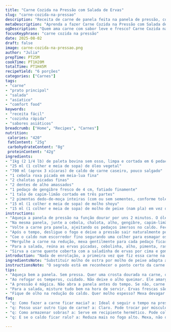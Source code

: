 ```yaml
---
title: "Carne Cozida na Pressão com Salada de Ervas"
slug: "carne-cozida-na-pressao"
description: "Receita de carne de panela feita na panela de pressão, com toque asiático e saladinha fresca. Usa rosbife de acém ou paleta, aromatizado com gengibre e capim-limão, substituindo molho de ostra por molho de peixe. Tem pimenta dedo-de-moça no lugar dos pimentas-árabe para um sabor familiar no Brasil. Passo a passo pensado para reconhecer pontos pelo visual e aroma, com dica pra reduzir o caldo sem perder sabor e melhorar textura da carne."
metaDescription: "Aprenda a fazer Carne Cozida na Pressão com Salada de Ervas; prato perfumado, com toques asiáticos e frescor das ervas."
ogDescription: "Quem ama carne com sabor leve e fresco? Carne Cozida na Pressão com Salada de Ervas é a escolha perfeita para experimentar."
focusKeyphrase: "carne cozida na pressão"
date: 2025-08-02
draft: false
image: carne-cozida-na-pressao.png
author: "Julia"
prepTime: PT25M
cookTime: PT1H20M
totalTime: PT1H45M
recipeYield: "6 porções"
categories: ["Carnes"]
tags:
- "carne"
- "prato principal"
- "salada"
- "asíatico"
- "comfort food"
keywords:
- "receita fácil"
- "cozinha rápida"
- "sabores asiáticos"
breadcrumb: ["Home", "Recipes", "Carnes"]
nutrition: 
 calories: "420"
 fatContent: "25g"
 carbohydrateContent: "8g"
 proteinContent: "42g"
ingredients:
- "1kg (2 1/4 lb) de paleta bovina sem osso, limpa e cortada em 6 pedaços"
- "25 ml (1 colher e meia de sopa) de óleo vegetal"
- "700 ml (aprox 3 xícaras) de caldo de carne caseiro, pouco salgado"
- "1 cebola roxa picada em meia-lua fina"
- "2 chalotas picadas finas"
- "2 dentes de alho amassados"
- "1 pedaço de gengibre fresco de 4 cm, fatiado finamente"
- "1 talo de capim-limão cortado em três partes"
- "2 pimentas dedo-de-moça inteiras (com ou sem sementes, conforme tolerância)"
- "15 ml (1 colher e meia de sopa) de molho shoyu"
- "15 ml (1 colher e meia de sopa) de molho de peixe (nam pla) em vez de molho de ostra"
instructions:
- "Aqueça a panela de pressão na função dourar por uns 2 minutos. O óleo deve estar quente, quase fumegando, para selar a carne. Doure todos os pedaços, virando rápido pra formar uma crosta bem caramelo em todos os lados. Salpique sal e pimenta do reino moída na hora antes de tirar. Reserve a carne em um prato."
- "Na mesma panela, junte a cebola, chalota, alho, gengibre, capim-limão e pimenta dedo-de-moça. Refogue mexendo bem até soltar aroma forte, uns 3 minutos, até a cebola ficar translúcida e dourando levemente nas bordas. Cuidado pra não queimar o alho! Deglaceie com o caldo e adicione o shoyu e molho de peixe. Misture e deixe o líquido levantar fervura."
- "Volte a carne pra panela, ajeitando os pedaços imersos no caldo. Feche a tampa, ajuste para cozinhar em pressão alta, coloque para 50 minutos. Nos últimos 5 minutos, diminua um pouco o fogo pra não queimar muito o fundo. Evite abrir a tampa antes do tempo; a pressão faz a mágica de amaciar a carne gordurosa e fibrosa."
- "Após o tempo, desligue o fogo e deixe a pressão sair naturalmente por uns 20 minutos. Isso evita carne seca por queda súbita de temperatura e pressão. Abra a tampa, retire a carne com pegador, coloque em uma travessa e cubra com papel alumínio para manter quente."
- "Coe o caldo num escorredor fino segurando uma colher para esmagar os sólidos e extrair sabor. Jogue fora gengibre, capim-limão e pimenta. Retorne o líquido à panela, ligue a função dourar e vá mexendo até reduzir quase pela metade e engrossar, uns 8 a 12 minutos. Parece que vai queimar, mas não tem erro se mexer."
- "Mergulhe a carne na redução, mexa gentilmente para cada pedaço ficar banhado com essa calda espessa brilhante. Previna ressecamento misturando o molho cuidadosamente; nada de ficar mexendo demais para não quebrar a carne em pedaços pequenos."
- "Para a salada, reúna as ervas picadas, cebolinha, alho, pimenta, raspas de limão e suco de limão. Misture tudo num bowl até ficar aromático, fresco, com aroma que lembra aquelas saladas tailandesas que ardem e refrescam ao mesmo tempo."
- "Sirva a carne quente coberta com a saladinha de ervas por cima e gomos de limão para espremer na hora. Sugestão? Arroz branco simples ou um arroz jasmim para puxar o molho. Quem quiser, combina com pimenta extra ou até uma farofa leve para textura."
introduction: "Nada de enrolação, a primeira vez que fiz essa carne na pressão quis testar sabores mais asiáticos que têm tudo a ver com panela rápida. O truque do capim-limão e gengibre fresco muda tudo, o caldo fica perfumado e leve, sem aquele cheiro forte típico que não agrada todo mundo. Molho de peixe no lugar do de ostra, que no Brasil não é comum, dá um sabor que lembra casa de comida tailandesa por aqui. E a saladinha de ervas? Não pode faltar – traz frescor e uma complexidade que corta a gordura da carne, um abraço do agri-doce rápido. Vi gente usar coentro demais e esquecer que o mexerica (aquela acidez) faz diferença. Coisa que aprendi errando pra não pecar no exagero. Essa mistura, feita na pressão, dá um cozimento uniforme, a carne fica macia, desmancha quase – mas atenção, não pode passar da hora ou fica ressecada. Essa receita não é só um prato, é uma aula sobre saber usar a panela certa e os ingredientes certos para uma explosão de sabor e perfume na cozinha sem estresse, saca?"
ingredientsNote: "Substituir molho de ostra por molho de peixe adapta ao contexto brasileiro. Se não achar capim-limão fresco, pode usar uma casquinha fina de limão siciliano, mas o gás do capim-limão é único, nota fresca do jeito que o gengibre traz. Pimenta dedo-de-moça funciona melhor que pimenta-biquinho aqui, porque solta um leve calor que casa com o frio da erva. Chá de limão pode substituir caldo de carne, mas aí perde um pouco de corpo no molho final. Para quem não encontrar chalotas, cebola roxa funciona, só que com sabor mais forte, aconselho diminuir quantidade. O óleo vegetal é neutro, mas óleo de gergelim torrado na hora de dourar traz outro sabor, bem asiático. No calor da frigideira, reconheça pela crosta que a carne precisa estar selada antes de colocar o líquido, isso evita cozimento na água e mantém umidade nela dentro."
instructionsNote: "O segredo está em reconhecer o ponto certo da carne e do caldo. Quando dourar, deixe uma cor escura, quase queimando as bordas, isso cria sabor via reação de Maillard. No liquidificador da panela, legumes e ervas não devem cozinhar muito para que aroma não amargue; por isso, use panela de pressão com função específica para carne, que controla o tempo e pressão, evita excesso. Coar o caldo ajuda a limpar o molho, eliminando fibras e ervas que amargam. Reduzir no fogo alto mexendo até ver a consistência da calda encorpar é a hora chave para texturizar o prato. Mexa devagar; passar do ponto deixa molho gruixoso ou queimado. A salada de ervas evita introduzir líquido demais na preparação, por isso faça ela só antes de servir. A combinação quente da carne com fresco das ervas criam um prato equilibrado, onde deve haver harmonia entre os ingredientes, nem muito ácido nem muito picante. Evite usar limão demais na salada para que o sabor não suplante a carne cozida."
tips:
- "Aqueça bem a panela. Sem pressa. Quer uma crosta dourada na carne, quase queimada nas bordas. Isso cria sabor. O cheiro é fantástico. Se não selar bem, vai ficar sem gosto. Fracasso garantido."
- "Ao refogar os temperos, cuidado. Não deixe o alho queimar. Ele amarga. Aroma do gengibre é incrível. Capim-limão traz frescor. Mistura essa energia. Depois, deglaceie com caldo. Misturado tudo? Ótimo, agora fervura."
- "A pressão é mágica. Não abra a panela antes do tempo. Se não, carne resseca. O processo é lento. Não tenha pressa. O tempo é amigo na cozinha. Mas os últimos cinco minutos? Não esqueça de reduzir o fogo."
- "Para a salada, misture tudo bem na hora de servir. Ervas frescas são essenciais. Se fizer antes, perca textura e frescor. Adicione o limão só na hora, assim não fica aguado. Limão demais? Pode dominar o prato."
- "Fique de olho na redução do caldo. Quer molho espesso? Mexa devagar e controle o calor. Se passar do ponto, fica queimado. Tem que incorporar sabor na carne, mas com cuidado. Quer que a carne se destaque."
faq:
- "q: Como fazer a carne ficar macia? a: Ideal é seguir o tempo na pressão. Não esqueça da liberação natural. Isso garante carne suculenta, sucos redistribuídos."
- "q: Posso usar outro tipo de carne? a: Claro. Pode trocar por músculo. Olhe o tempo de cozimento. Faz de jeito que não passe da hora."
- "q: Como armazenar sobras? a: Serve em recipiente hermético. Pode colocar no freezer. Mas cuide bem, não deixe mais de três meses."
- "q: E se o caldo ficar ralo? a: Reduza mais no fogo alto. Mexa, não desista. Tem que concentrar o sabor. Se não funcionar, usa um espessante, tipo amido."

---
```

